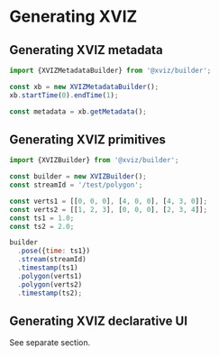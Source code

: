 # Generating XVIZ

## Generating XVIZ metadata

```js
import {XVIZMetadataBuilder} from '@xviz/builder';

const xb = new XVIZMetadataBuilder();
xb.startTime(0).endTime(1);

const metadata = xb.getMetadata();
```

## Generating XVIZ primitives

```js
import {XVIZBuilder} from '@xviz/builder';

const builder = new XVIZBuilder();
const streamId = '/test/polygon';

const verts1 = [[0, 0, 0], [4, 0, 0], [4, 3, 0]];
const verts2 = [[1, 2, 3], [0, 0, 0], [2, 3, 4]];
const ts1 = 1.0;
const ts2 = 2.0;

builder
  .pose({time: ts1})
  .stream(streamId)
  .timestamp(ts1)
  .polygon(verts1)
  .polygon(verts2)
  .timestamp(ts2);
```

## Generating XVIZ declarative UI

See separate section.
